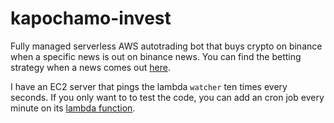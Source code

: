 # kapochamo-invest

Fully managed serverless AWS autotrading bot that buys crypto on binance when a specific news is out on binance news.
You can find the betting strategy when a news comes out [here](https://github.com/Edweis/kapochamo-invest/blob/master/trading/src/functions/extractors/simplifiedExtractors.ts#L3).

I have an EC2 server that pings the lambda `watcher` ten times every seconds. If you only want to to test the code, you can add an cron job every minute on its [lambda function](https://github.com/Edweis/kapochamo-invest/blob/master/trading/serverless.yml#L94).
